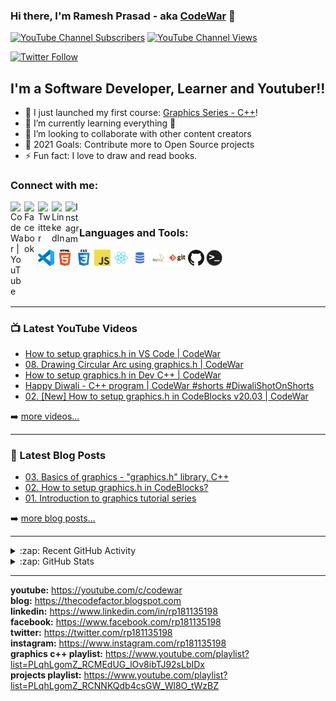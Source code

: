 ### Hi there, I'm Ramesh Prasad - aka [CodeWar](https://youtube.com/c/codewar) 👋 

[![YouTube Channel Subscribers](https://img.shields.io/youtube/channel/subscribers/UCuq5s0FlgJ4TPbdGAnT0j5g?style=social)](https://youtube.com/c/codewar)
[![YouTube Channel Views](https://img.shields.io/youtube/channel/views/UCuq5s0FlgJ4TPbdGAnT0j5g?style=social)](https://youtube.com/c/codewar)

[![Twitter Follow](https://img.shields.io/twitter/follow/rp181135198?color=1DA1F2&logo=twitter&style=for-the-badge)](https://twitter.com/rp181135198)

## I'm a Software Developer, Learner and Youtuber!!

- 🔭 I just launched my first course: [Graphics Series - C++](https://www.youtube.com/playlist?list=PLqhLgomZ_RCMEdUG_lOv8ibTJ92sLbIDx)!
- 🌱 I’m currently learning everything 🤣
- 👯 I’m looking to collaborate with other content creators
- 🥅 2021 Goals: Contribute more to Open Source projects
- ⚡ Fun fact: I love to draw and read books.

### Connect with me:

[<img align="left" alt="CodeWar | YouTube" width="22px" src="https://cdn.jsdelivr.net/npm/simple-icons@v3/icons/youtube.svg" />](https://youtube.com/c/codewar)
[<img align="left" alt="Facebook" width="22px" src="https://cdn.jsdelivr.net/npm/simple-icons@v3/icons/facebook.svg" />](https://www.facebook.com/rp181135198)
[<img align="left" alt="Twitter" width="22px" src="https://cdn.jsdelivr.net/npm/simple-icons@v3/icons/twitter.svg" />](https://twitter.com/rp181135198)
[<img align="left" alt="LinkedIn" width="22px" src="https://cdn.jsdelivr.net/npm/simple-icons@v3/icons/linkedin.svg" />](https://www.linkedin.com/in/rp181135198)
[<img align="left" alt="Instagram" width="22px" src="https://cdn.jsdelivr.net/npm/simple-icons@v3/icons/instagram.svg" />](https://www.instagram.com/rp181135198)

<br />

### Languages and Tools:

[<code><img alt="Visual Studio Code" width="26px" src="https://raw.githubusercontent.com/github/explore/80688e429a7d4ef2fca1e82350fe8e3517d3494d/topics/visual-studio-code/visual-studio-code.png"></code>]()
[<code><img alt="HTML5" width="26px" src="https://raw.githubusercontent.com/github/explore/80688e429a7d4ef2fca1e82350fe8e3517d3494d/topics/html/html.png"></code>]()
[<code><img alt="CSS3" width="26px" src="https://raw.githubusercontent.com/github/explore/80688e429a7d4ef2fca1e82350fe8e3517d3494d/topics/css/css.png"></code>]()
[<code><img alt="JavaScript" width="26px" src="https://raw.githubusercontent.com/github/explore/80688e429a7d4ef2fca1e82350fe8e3517d3494d/topics/javascript/javascript.png"></code>]()
[<code><img alt="React" width="26px" src="https://raw.githubusercontent.com/github/explore/80688e429a7d4ef2fca1e82350fe8e3517d3494d/topics/react/react.png"></code>]()
[<code><img alt="SQL" width="26px" src="https://raw.githubusercontent.com/github/explore/80688e429a7d4ef2fca1e82350fe8e3517d3494d/topics/sql/sql.png"></code>]()
[<code><img alt="MySQL" width="26px" src="https://raw.githubusercontent.com/github/explore/80688e429a7d4ef2fca1e82350fe8e3517d3494d/topics/mysql/mysql.png"></code>]()
[<code><img alt="Git" width="26px" src="https://raw.githubusercontent.com/github/explore/80688e429a7d4ef2fca1e82350fe8e3517d3494d/topics/git/git.png"></code>]()
[<code><img alt="GitHub" width="26px" src="https://raw.githubusercontent.com/github/explore/78df643247d429f6cc873026c0622819ad797942/topics/github/github.png"></code>]()
[<code><img alt="Terminal" width="26px" src="https://raw.githubusercontent.com/github/explore/80688e429a7d4ef2fca1e82350fe8e3517d3494d/topics/terminal/terminal.png"></code>]()

<br />
<br />

---

### 📺 Latest YouTube Videos

<!-- YOUTUBE:START -->
- [How to setup graphics.h in VS Code | CodeWar](https://www.youtube.com/watch?v=J0_vt-7Ok6U)
- [08. Drawing Circular Arc using graphics.h | CodeWar](https://www.youtube.com/watch?v=5zkemzLxrrY)
- [How to setup graphics.h in Dev C++ | CodeWar](https://www.youtube.com/watch?v=CHFyEnlMnxg)
- [Happy Diwali - C++ program | CodeWar #shorts #DiwaliShotOnShorts](https://www.youtube.com/watch?v=kXWgImlgoyE)
- [02. [New] How to setup graphics.h in CodeBlocks v20.03 | CodeWar](https://www.youtube.com/watch?v=VEkAj-xVTKQ)
<!-- YOUTUBE:END -->

➡️ [more videos...](https://youtube.com/c/codewar)

---

### 📕 Latest Blog Posts
<!-- BLOG-POST-LIST:START -->
- [03. Basics of graphics - &quot;graphics.h&quot; library, C++](https://thecodefactor.blogspot.com/2020/09/03-basics-of-graphics-graphicsh-library.html)
- [02. How to setup graphics.h in CodeBlocks?](https://thecodefactor.blogspot.com/2020/05/02-how-to-setup-graphicsh-in-codeblocks.html)
- [01. Introduction to graphics tutorial series](https://thecodefactor.blogspot.com/2020/05/01-introduction-to-graphics-tutorial.html)
<!-- BLOG-POST-LIST:END -->

➡️ [more blog posts...](https://thecodefactor.blogspot.com)

---

<details>
  <summary>:zap: Recent GitHub Activity</summary>
  <!--START_SECTION:activity-->
  <!--END_SECTION:activity-->
</details>

<details>
  <summary>:zap: GitHub Stats</summary>
  
  <img align="left" alt="rp181135198's GitHub Stats" src="https://github-readme-stats.vercel.app/api?username=rp181135198&show_icons=true&hide_border=true&count_private=true" />

</details>

---

**youtube:** https://youtube.com/c/codewar <br />
**blog:** https://thecodefactor.blogspot.com <br />
**linkedin:** https://www.linkedin.com/in/rp181135198 <br />
**facebook:** https://www.facebook.com/rp181135198 <br />
**twitter:** https://twitter.com/rp181135198 <br />
**instagram:** https://www.instagram.com/rp181135198 <br />
**graphics c++ playlist:** https://www.youtube.com/playlist?list=PLqhLgomZ_RCMEdUG_lOv8ibTJ92sLbIDx <br />
**projects playlist:** https://www.youtube.com/playlist?list=PLqhLgomZ_RCNNKQdb4csGW_Wl8O_tWzBZ
